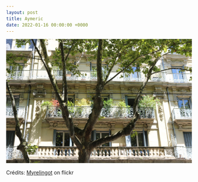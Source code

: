 ```yaml
---
layout: post
title: Aymeric
date: 2022-01-16 00:00:00 +0000
---
```


![Aymeric](/images/2022-01-16.jpg)

Crédits: [Myrelingot](https://www.flickr.com/people/nuitsartemisiennes/) on flickr
